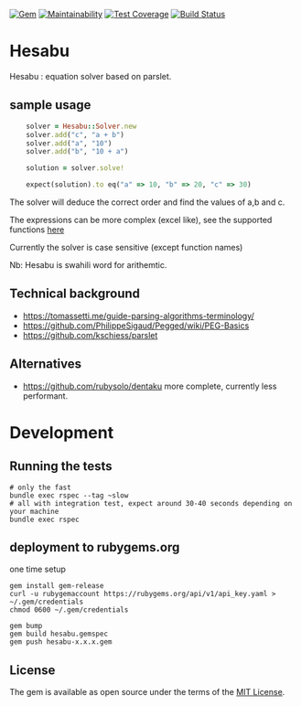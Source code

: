 [![Gem](https://img.shields.io/gem/v/hesabu.svg)](https://rubygems.org/gems/hesabu)
[![Maintainability](https://api.codeclimate.com/v1/badges/f2643a76ea031525ed1f/maintainability)](https://codeclimate.com/github/BLSQ/hesabu/maintainability)
[![Test Coverage](https://api.codeclimate.com/v1/badges/f2643a76ea031525ed1f/test_coverage)](https://codeclimate.com/github/BLSQ/hesabu/test_coverage)
[![Build Status](https://travis-ci.org/BLSQ/hesabu.svg?branch=master)](https://travis-ci.org/BLSQ/hesabu)

# Hesabu

Hesabu : equation solver based on parslet.

## sample usage
```ruby
    solver = Hesabu::Solver.new
    solver.add("c", "a + b")
    solver.add("a", "10")
    solver.add("b", "10 + a")

    solution = solver.solve!

    expect(solution).to eq("a" => 10, "b" => 20, "c" => 30)
```

The solver will deduce the correct order and find the values of a,b and c.

The expressions can be more complex (excel like), see the supported functions [here](https://github.com/BLSQ/hesabu/blob/master/lib/hesabu/types/fun_call.rb#L87)

Currently the solver is case sensitive (except function names)

Nb: Hesabu is swahili word for arithemtic.

## Technical background

* https://tomassetti.me/guide-parsing-algorithms-terminology/
* https://github.com/PhilippeSigaud/Pegged/wiki/PEG-Basics
* https://github.com/kschiess/parslet

## Alternatives

* https://github.com/rubysolo/dentaku more complete, currently less performant.


# Development

## Running the tests

```
# only the fast
bundle exec rspec --tag ~slow
# all with integration test, expect around 30-40 seconds depending on your machine
bundle exec rspec
```

## deployment to rubygems.org

one time setup

```
gem install gem-release
curl -u rubygemaccount https://rubygems.org/api/v1/api_key.yaml > ~/.gem/credentials
chmod 0600 ~/.gem/credentials

```


```
gem bump
gem build hesabu.gemspec
gem push hesabu-x.x.x.gem

```


## License

The gem is available as open source under the terms of the [MIT License](https://opensource.org/licenses/MIT).
